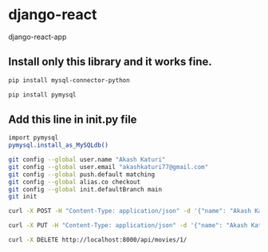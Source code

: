 # django-react
django-react-app
## Install only this library and it works fine.

```bash
pip install mysql-connector-python

```

```bash
pip install pymysql
```

## Add this line in **init**.py file

```bash
import pymysql
pymysql.install_as_MySQLdb()
```

```bash
git config --global user.name "Akash Katuri"
git config --global user.email "akashkaturi77@gmail.com"
git config --global push.default matching 
git config --global alias.co checkout 
git config --global init.defaultBranch main
git init
```


```bash
curl -X POST -H "Content-Type: application/json" -d '{"name": "Akash Katuri", "title": "Matrix","password":"password","description":"Good", "rating":3.5 }' http://localhost:8000/api/movies/ 
```

```bash
curl -X PUT -H "Content-Type: application/json" -d '{"name": "Akash Katuri", "title": "Matrix","password":"password","description":"Good", "rating":3.5 }' http://localhost:8000/api/movies/1/
```

```bash
curl -X DELETE http://localhost:8000/api/movies/1/
```